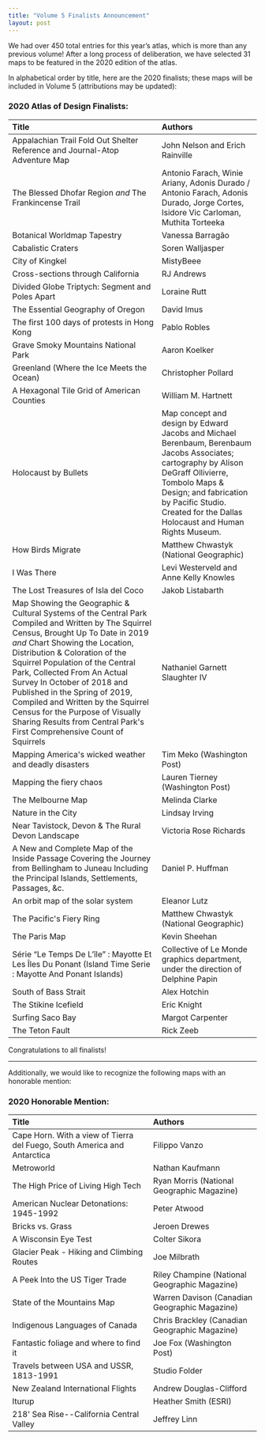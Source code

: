 ```yaml
---
title: "Volume 5 Finalists Announcement"
layout: post
---
```


We had over 450 total entries for this year’s atlas, which is more than any previous volume! After a long process of deliberation, we have selected 31 maps to be featured in the 2020 edition of the atlas.  

In alphabetical order by title, here are the 2020 finalists; these maps will be included in Volume 5 (attributions may be updated):

### 2020 Atlas of Design Finalists: 

| Title | Authors |  
| :--- | :--- |  
| Appalachian Trail Fold Out Shelter Reference and Journal-Atop Adventure Map | John Nelson and Erich Rainville |  
| The Blessed Dhofar Region *and* The Frankincense Trail | Antonio Farach, Winie Ariany, Adonis Durado / Antonio Farach, Adonis Durado, Jorge Cortes, Isidore Vic Carloman, Muthita Torteeka |  
| Botanical Worldmap Tapestry | Vanessa Barragão |  
| Cabalistic Craters | Soren Walljasper |   
| City of Kingkel | MistyBeee |  
| Cross-sections through California | RJ Andrews |  
| Divided Globe Triptych: Segment and Poles Apart | Loraine Rutt | 
| The Essential Geography of Oregon | David Imus |  
| The first 100 days of protests in Hong Kong | Pablo Robles |  
| Grave Smoky Mountains National Park | Aaron Koelker |  
| Greenland (Where the Ice Meets the Ocean) | Christopher Pollard |  
| A Hexagonal Tile Grid of American Counties | William M. Hartnett |  
| Holocaust by Bullets | Map concept and design by Edward Jacobs and Michael Berenbaum, Berenbaum Jacobs Associates; cartography by Alison DeGraff Ollivierre, Tombolo Maps & Design; and fabrication by Pacific Studio. Created for the Dallas Holocaust and Human Rights Museum. |  
| How Birds Migrate | Matthew Chwastyk (National Geographic) |  
| I Was There | Levi Westerveld and Anne Kelly Knowles |   
| The Lost Treasures of Isla del Coco | Jakob Listabarth |  
| Map Showing the Geographic & Cultural Systems of the Central Park Compiled and Written by The Squirrel Census, Brought Up To Date in 2019 *and* Chart Showing the Location, Distribution & Coloration of the Squirrel Population of the Central Park, Collected From An Actual Survey In October of 2018 and Published in the Spring of 2019, Compiled and Written by the Squirrel Census for the Purpose of Visually Sharing Results from Central Park's First Comprehensive Count of Squirrels |     Nathaniel Garnett Slaughter IV |  
| Mapping America's wicked weather and deadly disasters | Tim Meko (Washington Post) |  
| Mapping the fiery chaos | Lauren Tierney (Washington Post) |  
| The Melbourne Map | Melinda Clarke |  
| Nature in the City | Lindsay Irving |  
| Near Tavistock, Devon & The Rural Devon Landscape | Victoria Rose Richards |  
| A New and Complete Map of the Inside Passage Covering the Journey from Bellingham to Juneau Including the Principal Islands, Settlements, Passages, &c. | Daniel P. Huffman |  
| An orbit map of the solar system | Eleanor Lutz |  
| The Pacific's Fiery Ring | Matthew Chwastyk (National Geographic) |  
| The Paris Map | Kevin Sheehan |  
| Série “Le Temps De L’île” : Mayotte Et Les Îles Du Ponant (Island Time Serie : Mayotte And Ponant Islands) | Collective of Le Monde graphics department, under the direction of Delphine Papin  |  
| South of Bass Strait | Alex Hotchin |  
| The Stikine Icefield | Eric Knight |  
| Surfing Saco Bay | Margot Carpenter |  
| The Teton Fault | Rick Zeeb |  


Congratulations to all finalists! 

--- 

Additionally, we would like to recognize the following maps with an honorable mention: 
### 2020 Honorable Mention: 

| Title | Authors |  
| :--- | :--- |  
| Cape Horn. With a view of Tierra del Fuego, South America and Antarctica | Filippo Vanzo | 
| Metroworld | Nathan Kaufmann |   
| The High Price of Living High Tech | Ryan Morris (National Geographic Magazine) |   
| American Nuclear Detonations: 1945-1992 | Peter Atwood |   
| Bricks vs. Grass | Jeroen Drewes |  
| A Wisconsin Eye Test | Colter Sikora |  
| Glacier Peak - Hiking and Climbing Routes | Joe Milbrath |   
| A Peek Into the US Tiger Trade | Riley Champine (National Geographic Magazine) |   
| State of the Mountains Map | Warren Davison (Canadian Geographic Magazine) |   
| Indigenous Languages of Canada | Chris Brackley (Canadian Geographic Magazine) |   
| Fantastic foliage and where to find it | Joe Fox (Washington Post) |   
| Travels between USA and USSR, 1813-1991 | Studio Folder |   
| New Zealand International Flights | Andrew Douglas-Clifford |   
| Iturup | Heather Smith (ESRI) |   
| 218' Sea Rise--California Central Valley | Jeffrey Linn |   

